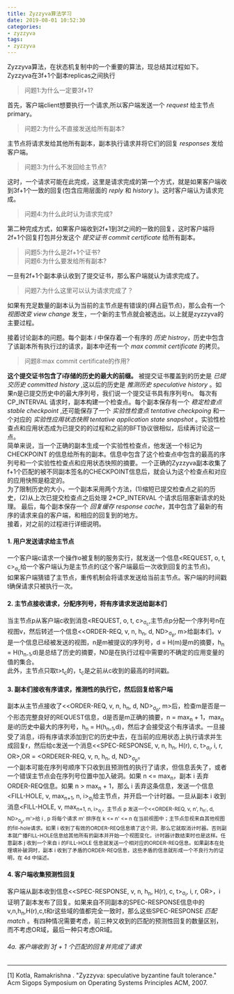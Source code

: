 ```yaml
---
title: Zyzzyva算法学习
date: 2019-08-01 10:52:30
categories:
- zyzzyva
tags: 
- zyzzyva
---
```


Zyzzyva算法，在状态机复制中的一个重要的算法，现总结其过程如下。  
Zyzzyva在3f+1个副本replicas之间执行

  > 问题1:为什么一定要3f+1?

首先，客户端client想要执行一个请求,所以客户端发送一个 _request_ 给主节点primary。
  
  > 问题2:为什么不直接发送给所有副本?  

主节点将请求发给其他所有副本，副本执行请求并将它们的回复 _responses_ 发给客户端。
  
  > 问题3:为什么不发回给主节点?

这时，一个请求可能在此完成，这里是请求完成的第一个方式，就是如果客户端收到3f+1个一致的回复(包含应用层面的 _reply_ 和 _history_ )。这时客户端认为请求完成。
  
  > 问题4:为什么此时认为请求完成?

第二种完成方式，如果客户端收到2f+1到3f之间的一致的回复，这时客户端将2f+1个回复打包并分发这个 _提交证书 commit certificate_ 给所有副本。
  
  > 问题5:为什么是2f+1个证书?  
    问题6:为什么要发给所有副本?

一旦有2f+1个副本承认收到了提交证书，那么客户端就认为请求完成了。

  > 问题7:为什么这里可以认为请求完成了？

如果有充足数量的副本认为当前的主节点是有错误的(拜占庭节点)，那么会有一个 _视图改变 view change_ 发生，一个新的主节点就会被选出。以上就是zyzzyva的主要过程。  

接着讨论副本的问题。每个副本 _i_ 中保存着一个有序的 _历史 histroy_，历史中包含了该副本所有执行过的请求，副本中还有一个 _max commit certificate_ 的拷贝。

  > 问题8:max commit certificate的作用?

__这个提交证书包含了i存储的历史的最大的前缀。__ 被提交证书覆盖到的历史是 _已提交历史 committed history_ ,这以后的历史是 _推测历史 speculative history_ 。如果n是已提交历史中的最大序列号，我们说一个提交证书具有序列号n。
每次有 CP_INTERVAL 请求时，副本构建一个检查点。每个副本保存有一个 _稳定检查点 stable checkpoint_ ,还可能保存了一个 _实验性检查点 tentative checkpoing_ 和一个对应的 _实验性应用状态快照 tentative application state snapshot_ 。实验性检查点和应用状态成为已提交的的过程和之前的BFT协议很相似，后续再讨论这一点。  
简单来说，当一个正确的副本生成一个实验性检查点，他发送一个标记为 CHECKPOINT 的信息给所有的副本。信息中包含了这个检查点中包含的最高的序列号和一个实验性检查点和应用状态快照的摘要。一个正确的Zyzzyva副本收集了f+1个匹配的被不同副本签名的CHECKPOINT信息后，就会认为这个检查点和对应的应用快照是稳定的。  
为了限制历史的大小，一个副本采用两个方法，(1)缩短已提交检查点之前的历史，(2)从上次已提交检查点之后处理 2\*CP_INTERVAL 个请求后阻塞新请求的处理。
最后，每个副本保存一个 _回复缓存 response cache_，其中包含了最新的有序的请求来自的客户端，和相应的回复到的地方。  
接着，对之前的过程进行详细说明。
#### 1. 用户发送请求给主节点
一个客户端c请求一个操作o被复制的服务实行，就发送一个信息<REQUEST, o, t, c><sub>σ<sub>c</sub></sub>给一个客户端认为是主节点的(这个客户端最后一次收到回复的主节点)。  
如果客户端猜错了主节点，重传机制会将请求发送给当前主节点。客户端的时间戳t确保请求只被执行一次。
#### 2. 主节点接收请求，分配序列号，将有序请求发送给副本们  
当主节点p从客户端c收到消息<REQUEST, o, t, c><sub>σ<sub>c</sub></sub>,主节点p分配一个序列号n在视图v，然后转述一个信息<<ORDER-REQ, v, n, h<sub>n</sub>, d, ND><sub>σ<sub>p</sub></sub>, m>给副本们。v是一个信息已经被发送的视图，n是m被提议的序列号，d = H(m)是m的摘要，h<sub>n</sub> = H(h<sub>n-1</sub>,d)是总结了历史的摘要，ND是在执行过程中需要的不确定的应用变量的值的集合。  
此外，主节点只取t>t<sub>c</sub>的，t<sub>c</sub>是之前从c收到的最高的时间戳。
#### 3. 副本们接收有序请求，推测性的执行它，然后回复给客户端
副本从主节点接收了<<ORDER-REQ, v, n, h<sub>n</sub>, d, ND><sub>σ<sub>p</sub></sub>, m>后，检查m是否是一个形态完整良好的REQUEST信息，d是否是m正确的摘要，n = max<sub>n</sub> + 1，max<sub>n</sub>是i的历史中最大的序列号，h<sub>n</sub> = H(h<sub>n-1</sub>,d)，然后才会接受这个有序请求。一旦接受了消息，i将有序请求添加到它的历史中去，在当前的应用状态上执行请求并生成回复r，然后给c发送一个消息<<SPEC-RESPONSE, v, n, h<sub>n</sub>, H(r), c, t><sub>σ<sub>i</sub></sub>, i, r, OR>,OR = <ORDERER-REQ, v, n, h<sub>n</sub>, d, ND><sub>σ<sub>p</sub></sub>。  
一个副本可能在序列号顺序下只收到且预测性的执行了请求，但信息丢失了，或者一个错误主节点会在序列号位置中加入破洞。如果 n <= max<sub>n</sub>，副本 i 丢弃ORDER-REQ信息。如果 n > max<sub>n</sub> + 1，那么 i 丢弃这条信息，发送一个信息<FILL-HOLE, v, max<sub>n+1</sub>, n, i><sub>σ<sub>i</sub></sub>给主节点，并开启一个计时器。一旦从副本 i 收到消息<FILL-HOLE, v, max<sub>n+1, n, i><sub>σ<sub>i</sub></sub>，主节点 p 发送一个<<ORDER-REQ, v, n', h<sub>n'</sub>, d, ND><sub>σ<sub>p</sub></sub>, m'>给 i , p 将每个请求 m' 排序在 k <= n' <= n 在当前视图中；主节点忽视来自其他视图的fill-hole请求。如果 i 收到了有效的ORDER-REQ信息填了这个洞，那么它就取消计时器。否则副本就广播FILL-HOLE信息给其他所有的副本并开始一个视图变化，计时器计数结束时也是这样。任意副本 j 收到一个来自 i 的FILL-HOLE 信息就发送一个相对应的ORDER-REQ信息。如果副本在处理填补破洞时，副本 i 收到了矛盾的ORDER-REQ信息，这些矛盾的信息就形成一个不良行为的证明，在 4d 中描述。
#### 4. 客户端收集预测性回复
客户端从副本收到信息<<SPEC-RESPONSE, v, n, h<sub>n</sub>, H(r), c, t><sub>σ<sub>i</sub></sub>, i, r, OR>，i 证明了副本发布了回复。如果来自不同副本的SPEC-RESPONSE信息中的v,n,h<sub>n</sub>,H(r),c,t和r这些域的值都完全一致时，那么这些SPEC-RESPONSE _匹配 match_ 。有四种情况需要考虑，前三种又收到的匹配的预测性回复的数量区别，而不考虑OR域，最后一种只考虑OR域。
###### 4a. 客户端收到 3f + 1 个匹配的回复并完成了请求







---
[1] Kotla, Ramakrishna . "Zyzzyva: speculative byzantine fault tolerance." Acm Sigops Symposium on Operating Systems Principles ACM, 2007.


